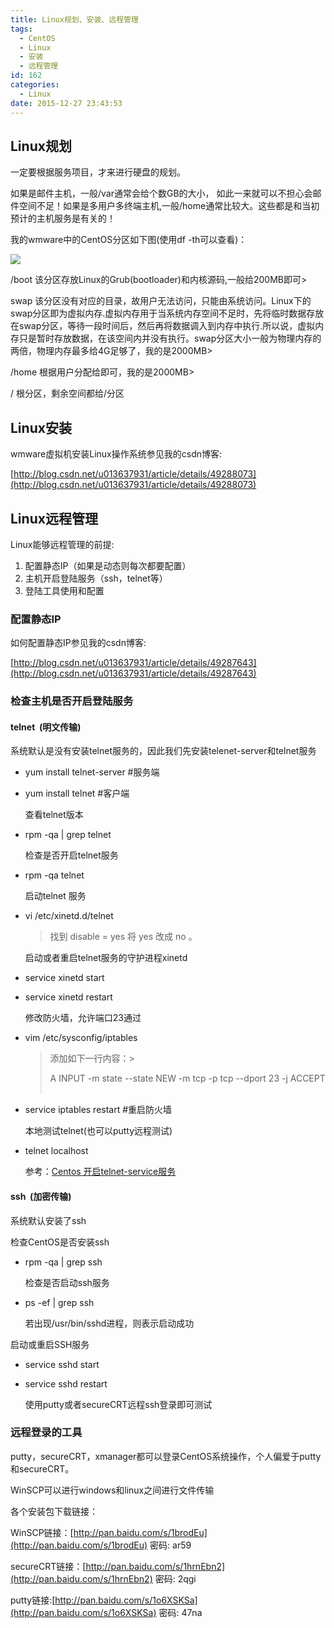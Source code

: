 ```yaml
---
title: Linux规划、安装、远程管理
tags:
  - CentOS
  - Linux
  - 安装
  - 远程管理
id: 162
categories:
  - Linux
date: 2015-12-27 23:43:53
---
```


## Linux规划

一定要根据服务项目，才来进行硬盘的规划。

如果是邮件主机，一般/var通常会给个数GB的大小， 如此一来就可以不担心会邮件空间不足！如果是多用户多终端主机,一般/home通常比较大。这些都是和当初预计的主机服务是有关的！

<!--more-->

我的wmware中的CentOS分区如下图(使用df -th可以查看)：

![](https://flowsnow.oss-cn-shanghai.aliyuncs.com/history/Flowsnow%E6%9F%A5%E7%9C%8BLinux%E7%A3%81%E7%9B%98%E5%88%86%E5%8C%BA.jpg)

/boot 该分区存放Linux的Grub(bootloader)和内核源码,一般给200MB即可> 

swap 该分区没有对应的目录，故用户无法访问，只能由系统访问。Linux下的swap分区即为虚拟内存.虚拟内存用于当系统内存空间不足时，先将临时数据存放在swap分区，等待一段时间后，然后再将数据调入到内存中执行.所以说，虚拟内存只是暂时存放数据，在该空间内并没有执行。swap分区大小一般为物理内存的两倍，物理内存最多给4G足够了，我的是2000MB> 

/home 根据用户分配给即可，我的是2000MB> 

/ 根分区，剩余空间都给/分区

## Linux安装

wmware虚拟机安装Linux操作系统参见我的csdn博客:

[http://blog.csdn.net/u013637931/article/details/49288073](http://blog.csdn.net/u013637931/article/details/49288073)

## Linux远程管理

Linux能够远程管理的前提:

1. 配置静态IP（如果是动态则每次都要配置）
2. 主机开启登陆服务（ssh，telnet等）
3. 登陆工具使用和配置

### 配置静态IP

如何配置静态IP参见我的csdn博客:

[http://blog.csdn.net/u013637931/article/details/49287643](http://blog.csdn.net/u013637931/article/details/49287643)

### 检查主机是否开启登陆服务

#### telnet  (明文传输)

系统默认是没有安装telnet服务的，因此我们先安装telenet-server和telnet服务

* yum install telnet-server #服务端

* yum install telnet #客户端

  查看telnet版本

* rpm -qa | grep telnet

  检查是否开启telnet服务

* rpm -qa telnet

  启动telnet 服务

* vi /etc/xinetd.d/telnet

  > 找到 disable = yes 将 yes 改成 no 。

  启动或者重启telnet服务的守护进程xinetd

* service xinetd start

* service xinetd restart

  修改防火墙，允许端口23通过

* vim /etc/sysconfig/iptables

  > 添加如下一行内容：> 
  >
  > A INPUT -m state --state NEW -m tcp -p tcp --dport 23 -j ACCEPT
  > ​
* service iptables restart #重启防火墙

  本地测试telnet(也可以putty远程测试)

* telnet localhost

  参考：[Centos 开启telnet-service服务](http://www.cnblogs.com/xlmeng1988/archive/2012/04/24/telnet-server.html)

#### ssh  (加密传输)

系统默认安装了ssh

检查CentOS是否安装ssh

* rpm -qa | grep ssh

  检查是否启动ssh服务

* ps -ef | grep ssh

  若出现/usr/bin/sshd进程，则表示启动成功

启动或重启SSH服务

* service sshd start

* service sshd restart

  使用putty或者secureCRT远程ssh登录即可测试

### 远程登录的工具

putty，secureCRT，xmanager都可以登录CentOS系统操作，个人偏爱于putty和secureCRT。

WinSCP可以进行windows和linux之间进行文件传输

各个安装包下载链接：

WinSCP链接：[http://pan.baidu.com/s/1brodEu](http://pan.baidu.com/s/1brodEu) 密码: ar59

secureCRT链接：[http://pan.baidu.com/s/1hrnEbn2](http://pan.baidu.com/s/1hrnEbn2) 密码: 2qgi

putty链接:[http://pan.baidu.com/s/1o6XSKSa](http://pan.baidu.com/s/1o6XSKSa) 密码: 47na